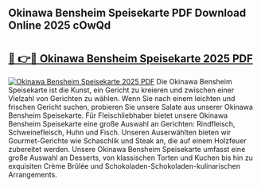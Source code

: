 ## Okinawa Bensheim Speisekarte PDF Download Online 2025 cOwQd

# <h2><a href="http://gc73pit.nevu.top/?p=Okinawa+Bensheim+Speisekarte">🔗 👉🔴 Okinawa Bensheim Speisekarte 2025 PDF</a></h2>

[![Okinawa Bensheim Speisekarte 2025 PDF](https://i.imgur.com/dBaPXMq.png)](http://gc73pit.nevu.top/?p=Okinawa+Bensheim+Speisekarte)
Die Okinawa Bensheim Speisekarte ist die Kunst, ein Gericht zu kreieren und zwischen einer Vielzahl von Gerichten zu wählen. Wenn Sie nach einem leichten und frischen Gericht suchen, probieren Sie unsere Salate aus unserer Okinawa Bensheim Speisekarte. Für Fleischliebhaber bietet unsere Okinawa Bensheim Speisekarte eine große Auswahl an Gerichten: Rindfleisch, Schweinefleisch, Huhn und Fisch. Unseren Auserwählten bieten wir Gourmet-Gerichte wie Schaschlik und Steak an, die auf einem Holzfeuer zubereitet werden. Unsere Okinawa Bensheim Speisekarte umfasst eine große Auswahl an Desserts, von klassischen Torten und Kuchen bis hin zu exquisiten Crème Brûlée und Schokoladen-Schokoladen-kulinarischen Arrangements.
